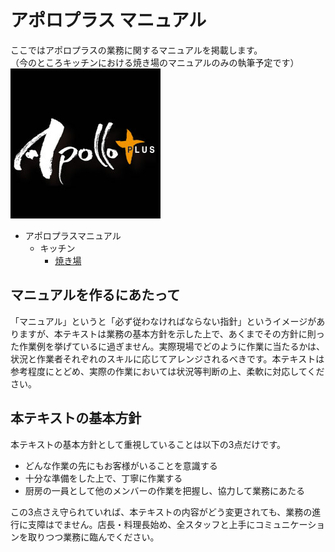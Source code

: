 # アポロプラス マニュアル

ここではアポロプラスの業務に関するマニュアルを掲載します。  
（今のところキッチンにおける焼き場のマニュアルのみの執筆予定です）
![](apllo_plus_trimed.jpg)

- アポロプラスマニュアル
	- キッチン
		- [焼き場](kitchen/grill/index.md)


## マニュアルを作るにあたって

「マニュアル」というと「必ず従わなければならない指針」というイメージがありますが、本テキストは業務の基本方針を示した上で、あくまでその方針に則った作業例を挙げているに過ぎません。実際現場でどのように作業に当たるかは、状況と作業者それぞれのスキルに応じてアレンジされるべきです。本テキストは参考程度にとどめ、実際の作業においては状況等判断の上、柔軟に対応してください。

## 本テキストの基本方針

本テキストの基本方針として重視していることは以下の3点だけです。

- どんな作業の先にもお客様がいることを意識する
- 十分な準備をした上で、丁寧に作業する
- 厨房の一員として他のメンバーの作業を把握し、協力して業務にあたる

この3点さえ守られていれば、本テキストの内容がどう変更されても、業務の進行に支障はでません。店長・料理長始め、全スタッフと上手にコミュニケーションを取りつつ業務に臨んでください。
